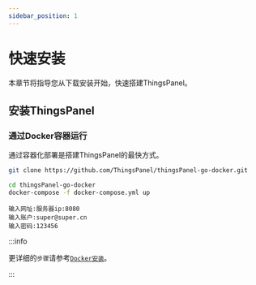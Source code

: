 ```yaml
---
sidebar_position: 1
---
```


# 快速安装

本章节将指导您从下载安装开始，快速搭建ThingsPanel。

## 安装ThingsPanel

### 通过Docker容器运行

通过容器化部署是搭建ThingsPanel的最快方式。

```bash title="获取docker-compose源码:" showLineNumbers
git clone https://github.com/ThingsPanel/thingsPanel-go-docker.git
```

```bash title="进入目录并启动服务:" showLineNumbers
cd thingsPanel-go-docker
docker-compose -f docker-compose.yml up
```

```text title="登录:" showLineNumbers
输入网址:服务器ip:8080
输入账户:super@super.cn
输入密码:123456
```

:::info

更详细的`步骤`请参考[`Docker安装`](./system-installation/docker_installation)。

:::
